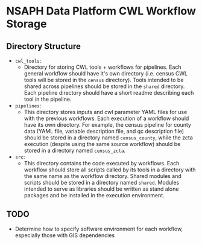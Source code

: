 # NSAPH Data Platform CWL Workflow Storage

## Directory Structure

- `cwl_tools`: 
  - Directory for storing CWL tools + workflows for pipelines. 
  Each general workflow should have it's own directory (i.e. census CWL tools will be 
  stored in the `census` directory). Tools intended to be shared across pipelines
  should be stored in the `shared` directory. Each pipeline directory should
  have a short readme describing each tool in the pipeline.
- `pipelines`:
  - This directory stores inputs and cwl parameter YAML files for use with the previous workflows.
  Each execution of a workflow should have its own directory. For example, the census
  pipeline for county data (YAML file, variable description file, and qc description file) should be 
  stored in a directory named `census_county`, while the zcta execution (despite using the same source
  workflow) should be stored in a directory named `census_zcta`.
- `src`: 
  - This directory contains the code executed by workflows. Each workflow should store all scripts
  called by its tools in a directory with the same name as the workflow directory. Shared
  modules and scripts should be stored in a directory named `shared`. Modules intended to
  serve as libraries should be written as stand alone packages and be installed in the execution environment.

## TODO

- Determine how to specify software environment for each workflow, especially those
  with GIS dependencies


